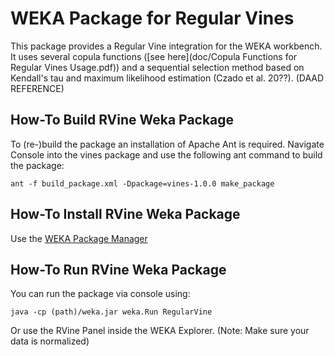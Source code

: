# WEKA Package for Regular Vines
This package provides a Regular Vine integration for the WEKA workbench.
It uses several copula functions ([see here](doc/Copula Functions for Regular Vines Usage.pdf)) and a sequential selection method based on Kendall's tau and maximum likelihood estimation (Czado et al. 20??).
(DAAD REFERENCE)

## How-To Build RVine Weka Package
To (re-)build the package an installation of Apache Ant is required.
Navigate Console into the vines package and use the following ant command to build the package:

```
ant -f build_package.xml -Dpackage=vines-1.0.0 make_package
```

## How-To Install RVine Weka Package

Use the [WEKA Package Manager](https://weka.wikispaces.com/How+do+I+use+the+package+manager%3F)

## How-To Run RVine Weka Package

You can run the package via console using:

```
java -cp (path)/weka.jar weka.Run RegularVine
```

Or use the RVine Panel inside the WEKA Explorer.
(Note: Make sure your data is normalized)